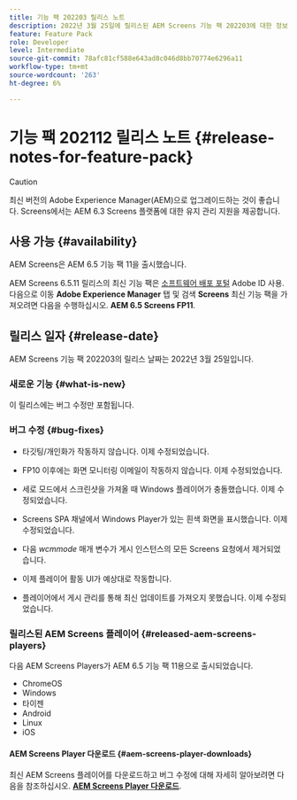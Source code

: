 ```yaml
---
title: 기능 팩 202203 릴리스 노트
description: 2022년 3월 25일에 릴리스된 AEM Screens 기능 팩 202203에 대한 정보를 보려면 이 페이지를 따르십시오.
feature: Feature Pack
role: Developer
level: Intermediate
source-git-commit: 78afc81cf588e643ad8c046d8bb70774e6296a11
workflow-type: tm+mt
source-wordcount: '263'
ht-degree: 6%

---
```


# 기능 팩 202112 릴리스 노트 {#release-notes-for-feature-pack}

>[!CAUTION]
>최신 버전의 Adobe Experience Manager(AEM)으로 업그레이드하는 것이 좋습니다. Screens에서는 AEM 6.3 Screens 플랫폼에 대한 유지 관리 지원을 제공합니다.

## 사용 가능 {#availability}

AEM Screens은 AEM 6.5 기능 팩 11을 출시했습니다.

AEM Screens 6.5.11 릴리스의 최신 기능 팩은 [소프트웨어 배포 포털](https://experience.adobe.com/#/downloads/content/software-distribution/en/aem.html) Adobe ID 사용. 다음으로 이동 **Adobe Experience Manager** 탭 및 검색 **Screens** 최신 기능 팩을 가져오려면 다음을 수행하십시오. **AEM 6.5 Screens FP11**.

## 릴리스 일자 {#release-date}

AEM Screens 기능 팩 202203의 릴리스 날짜는 2022년 3월 25일입니다.

### 새로운 기능 {#what-is-new}

이 릴리스에는 버그 수정만 포함됩니다.

### 버그 수정 {#bug-fixes}

* 타깃팅/개인화가 작동하지 않습니다. 이제 수정되었습니다.

* FP10 이후에는 화면 모니터링 이메일이 작동하지 않습니다. 이제 수정되었습니다.

* 세로 모드에서 스크린샷을 가져올 때 Windows 플레이어가 충돌했습니다. 이제 수정되었습니다.

* Screens SPA 채널에서 Windows Player가 있는 흰색 화면을 표시했습니다. 이제 수정되었습니다.

* 다음 *wcmmode* 매개 변수가 게시 인스턴스의 모든 Screens 요청에서 제거되었습니다.

* 이제 플레이어 활동 UI가 예상대로 작동합니다.

* 플레이어에서 게시 관리를 통해 최신 업데이트를 가져오지 못했습니다. 이제 수정되었습니다.

### 릴리스된 AEM Screens 플레이어 {#released-aem-screens-players}

다음 AEM Screens Players가 AEM 6.5 기능 팩 11용으로 출시되었습니다.

* ChromeOS
* Windows
* 타이젠
* Android
* Linux
* iOS

#### AEM Screens Player 다운로드  {#aem-screens-player-downloads}

최신 AEM Screens 플레이어를 다운로드하고 버그 수정에 대해 자세히 알아보려면 다음을 참조하십시오. **[AEM Screens Player 다운로드](https://download.macromedia.com/screens/index.html)**.
